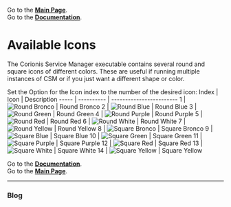 Go to the [**Main Page**](index).<br/>
Go to the [**Documentation**](help).

# Available Icons
The Corionis Service Manager executable contains several round and square icons of
different colors. These are useful if running multiple instances of CSM or if you
just want a different shape or color.

Set the Option for the Icon index to the number of the desired icon:
Index | Icon | Description
----- | ---------- | ------------------------
1 | ![Round Bronco](\manager-round-bronco.jpg "Round Bronco") | Round Bronco
2 | ![Round Blue](\manager-round-blue.jpg "Round Blue") | Round Blue
3 | ![Round Green](\manager-round-green.jpg "Round Green") | Round Green
4 | ![Round Purple](\manager-round-purple.jpg "Round Purple") | Round Purple
5 | ![Round Red](\manager-round-red.jpg "Round Red") | Round Red
6 | ![Round White](\manager-round-white.jpg "Round White") | Round White
7 | ![Round Yellow](\manager-round-yellow.jpg "Round Yellow") | Round Yellow
8 | ![Square Bronco](\manager-square-bronco.jpg "Square Bronco") | Square Bronco
9 | ![Square Blue](\manager-square-blue.jpg "Square Blue") | Square Blue
10 | ![Square Green](\manager-square-green.jpg "Square Green") | Square Green
11 | ![Square Purple](\manager-square-purple.jpg "Square Purple") | Square Purple
12 | ![Square Red](\manager-square-red.jpg "Square Red") | Square Red
13 | ![Square White](\manager-square-white.jpg "Square White") | Square White
14 | ![Square Yellow](\manager-square-yellow.jpg "Square Yellow") | Square Yellow

Go to the [**Documentation**](help).<br/>
Go to the [**Main Page**](index).

---

### Blog
